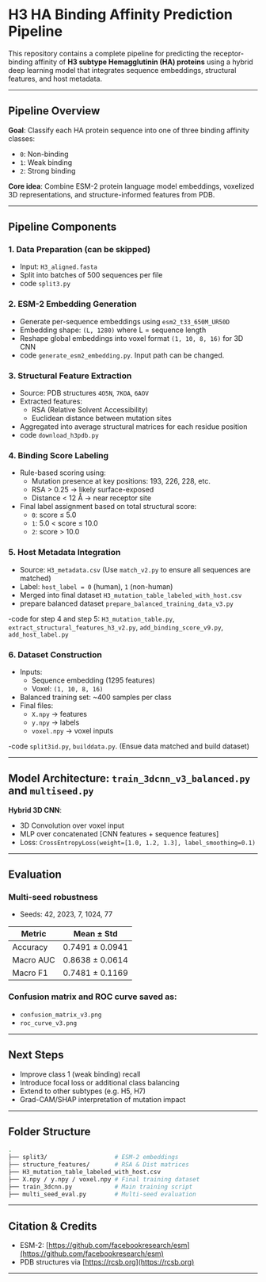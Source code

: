 #  H3 HA Binding Affinity Prediction Pipeline

This repository contains a complete pipeline for predicting the receptor-binding affinity of **H3 subtype Hemagglutinin (HA) proteins** using a hybrid deep learning model that integrates sequence embeddings, structural features, and host metadata.

---

##  Pipeline Overview

**Goal**: Classify each HA protein sequence into one of three binding affinity classes:
- `0`: Non-binding
- `1`: Weak binding
- `2`: Strong binding

**Core idea**: Combine ESM-2 protein language model embeddings, voxelized 3D representations, and structure-informed features from PDB.

---

##  Pipeline Components

### 1. **Data Preparation** (can be skipped)
- Input: `H3_aligned.fasta`
- Split into batches of 500 sequences per file
- code `split3.py`

### 2. **ESM-2 Embedding Generation**
- Generate per-sequence embeddings using `esm2_t33_650M_UR50D`
- Embedding shape: `(L, 1280)` where L = sequence length
- Reshape global embeddings into voxel format `(1, 10, 8, 16)` for 3D CNN
- code `generate_esm2_embedding.py`. Input path can be changed. 

### 3. **Structural Feature Extraction**
- Source: PDB structures `4O5N`, `7KOA`, `6AOV`
- Extracted features:
  - RSA (Relative Solvent Accessibility)
  - Euclidean distance between mutation sites
- Aggregated into average structural matrices for each residue position
- code `download_h3pdb.py`

### 4. **Binding Score Labeling**
- Rule-based scoring using:
  - Mutation presence at key positions: 193, 226, 228, etc.
  - RSA > 0.25 → likely surface-exposed
  - Distance < 12 Å → near receptor site
- Final label assignment based on total structural score:
  - `0`: score ≤ 5.0
  - `1`: 5.0 < score ≤ 10.0
  - `2`: score > 10.0

### 5. **Host Metadata Integration**
- Source: `H3_metadata.csv` (Use `match_v2.py` to ensure all sequences are matched)
- Label: `host_label = 0` (human), `1` (non-human)
- Merged into final dataset `H3_mutation_table_labeled_with_host.csv`
- prepare balanced dataset `prepare_balanced_training_data_v3.py`

-code for step 4 and step 5:  `H3_mutation_table.py`, `extract_structural_features_h3_v2.py`, `add_binding_score_v9.py`, `add_host_label.py`

### 6. **Dataset Construction**
- Inputs:
  - Sequence embedding (1295 features)
  - Voxel: `(1, 10, 8, 16)`
- Balanced training set: ~400 samples per class
- Final files:
  - `X.npy` → features
  - `y.npy` → labels
  - `voxel.npy` → voxel inputs

-code `split3id.py`, `builddata.py`. (Ensue data matched and build dataset)

---



##  Model Architecture: `train_3dcnn_v3_balanced.py` and `multiseed.py`

**Hybrid 3D CNN**:
- 3D Convolution over voxel input
- MLP over concatenated [CNN features + sequence features]
- Loss: `CrossEntropyLoss(weight=[1.0, 1.2, 1.3], label_smoothing=0.1)`

---

## Evaluation

### Multi-seed robustness
- Seeds: 42, 2023, 7, 1024, 77

| Metric       | Mean ± Std          |
|--------------|---------------------|
| Accuracy     | 0.7491 ± 0.0941     |
| Macro AUC    | 0.8638 ± 0.0614     |
| Macro F1     | 0.7481 ± 0.1169     |

### Confusion matrix and ROC curve saved as:
- `confusion_matrix_v3.png`
- `roc_curve_v3.png`

---

##  Next Steps

- Improve class 1 (weak binding) recall
- Introduce focal loss or additional class balancing
- Extend to other subtypes (e.g. H5, H7)
- Grad-CAM/SHAP interpretation of mutation impact

---

##  Folder Structure

```bash
.
├── split3/                   # ESM-2 embeddings
├── structure_features/       # RSA & Dist matrices
├── H3_mutation_table_labeled_with_host.csv
├── X.npy / y.npy / voxel.npy # Final training dataset
├── train_3dcnn.py            # Main training script
├── multi_seed_eval.py        # Multi-seed evaluation
```

---

##  Citation & Credits
- ESM-2: [https://github.com/facebookresearch/esm](https://github.com/facebookresearch/esm)
- PDB structures via [https://rcsb.org](https://rcsb.org)

---


